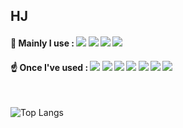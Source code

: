 ## HJ

<!--
**HwaJong-N/HwaJong-N** is a ✨ _special_ ✨ repository because its `README.md` (this file) appears on your GitHub profile.

Here are some ideas to get you started:

- 🔭 I’m currently working on ...
- 🌱 I’m currently learning ...
- 👯 I’m looking to collaborate on ...
- 🤔 I’m looking for help with ...
- 💬 Ask me about ...
- 📫 How to reach me: ...
- 😄 Pronouns: ...
- ⚡ Fun fact: ...
-->




<!--
#### 📝Study Blog :  <a href="https://velog.io/@hj_"><img src="https://img.shields.io/badge/Velog-20C997?&style=flat-square&logo=Velog&logoColor=white&"/></a>
-->


#### 📌 Mainly I use : <img src="https://img.shields.io/badge/Java-007396.svg?&style=flat-square&logo=Java&logoColor=white"/> <img src="https://img.shields.io/badge/Spring-6DB33F.svg?&style=flat-square&logo=Spring&logoColor=white"/> <img src="https://img.shields.io/badge/Spring Boot-6DB33F.svg?&style=flat-square&logo=Spring Boot&logoColor=white"/> <img src="https://img.shields.io/badge/Oracle-F80000.svg?&style=flat-square&logo=Oracle&logoColor=white"/> 



#### ☝ Once I've used : <img src="https://img.shields.io/badge/HTML5-E34F26.svg?&style=flat-square&logo=HTML5&logoColor=white"/> <img src="https://img.shields.io/badge/CSS3-1572B6.svg?&style=flat-square&logo=CSS3&logoColor=white"/>  <img src="https://img.shields.io/badge/JavaScript-F7DF1E?&style=flat-square&logo=JavaScript&logoColor=white"/> <img src="https://img.shields.io/badge/React-61DAFB?&style=flat-square&logo=React&logoColor=white"/> <img src="https://img.shields.io/badge/Microsoft SQL Server-CC2927?&style=flat-square&logo=Microsoft SQL Server&logoColor=white"/>  <img src="https://img.shields.io/badge/Python-3776AB?&style=flat-square&logo=Python&logoColor=white"/> <img src="https://img.shields.io/badge/Jupyter Notebook-F37626?&style=flat-square&logo=Jupyter&logoColor=white"/> 


<br>



![Top Langs](https://github-readme-stats.vercel.app/api/top-langs/?username=HwaJong-N&langs_count=6&exclude_repo=Braille-Translator&layout=compact&theme=tokyonight&lang_count=6)




